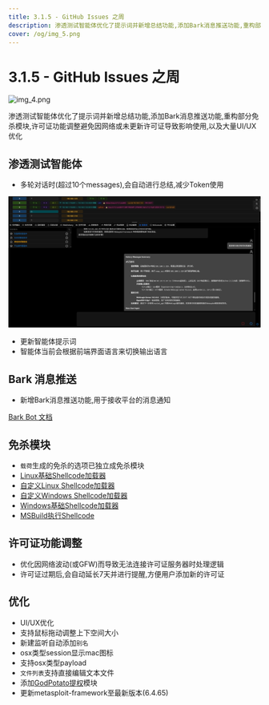 ```yaml
---
title: 3.1.5 - GitHub Issues 之周
description: 渗透测试智能体优化了提示词并新增总结功能,添加Bark消息推送功能,重构部分免杀模块,许可证功能调整避免因网络或未更新许可证导致影响使用,以及大量UI/UX优化
cover: /og/img_5.png
---
```


# 3.1.5 - GitHub Issues 之周

![img_4.png](/og/img_5.png)

渗透测试智能体优化了提示词并新增总结功能,添加Bark消息推送功能,重构部分免杀模块,许可证功能调整避免因网络或未更新许可证导致影响使用,以及大量UI/UX优化

## 渗透测试智能体

- 多轮对话时(超过10个messages),会自动进行总结,减少Token使用

![img.png](3_1_5_Github_issues_week/img.png)

- 更新智能体提示词
- 智能体当前会根据前端界面语言来切换输出语言

## Bark 消息推送

- 新增Bark消息推送功能,用于接收平台的消息通知

[Bark Bot 文档](../guide/bark_bot.md)

## 免杀模块

- `载荷`生成的免杀的选项已独立成免杀模块
- [Linux基础Shellcode加载器](../module/Execution_UserExecution_LinuxBaseShellcodeLoader.md)
- [自定义Linux Shellcode加载器](../module/Execution_UserExecution_LinuxLoaderDIY.md)
- [自定义Windows Shellcode加载器](../module/Execution_UserExecution_LoaderDIY.md)
- [Windows基础Shellcode加载器](../module/Execution_UserExecution_ExeSrc.md)
- [MSBuild执行Shellcode](../module/Execution_UserExecution_MSBuild.md)

## 许可证功能调整

- 优化因网络波动(或GFW)而导致无法连接许可证服务器时处理逻辑
- 许可证过期后,会自动延长7天并进行提醒,方便用户添加新的许可证

## 优化

- UI/UX优化
- 支持鼠标拖动调整上下空间大小
- 新建监听自动添加`别名`
- osx类型session显示mac图标
- 支持osx类型payload
- `文件列表`支持直接编辑文本文件
- 添加[GodPotato提权](../module/PrivilegeEscalation_ExploitationForPrivilegeEscalation_GodPotato.md)模块
- 更新metasploit-framework至最新版本(6.4.65)




